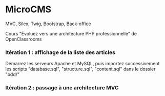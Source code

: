 # MicroCMS
MVC, Silex, Twig, Bootstrap, Back-office


Cours "Évoluez vers une architecture PHP professionnelle" de OpenClassrooms


### Itération 1 : affichage de la liste des articles #


Démarrez les serveurs Apache et MySQL, puis importez successivement les scripts "database.sql", "structure.sql", "content.sql" dans le dossier "bdd/"


### Itération 2 : passage à une architecture MVC #



